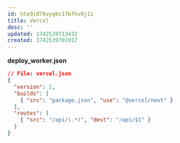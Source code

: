 ```yaml
---
id: hte9i078vygbc1fbfhv0j1i
title: Vercel
desc: ''
updated: 1742539713432
created: 1742539701917
---
```


**deploy_worker.json**  
```json
// File: vercel.json
{
  "version": 2,
  "builds": [
    { "src": "package.json", "use": "@vercel/next" }
  ],
  "routes": [
    { "src": "/api/(.*)", "dest": "/api/$1" }
  ]
}
